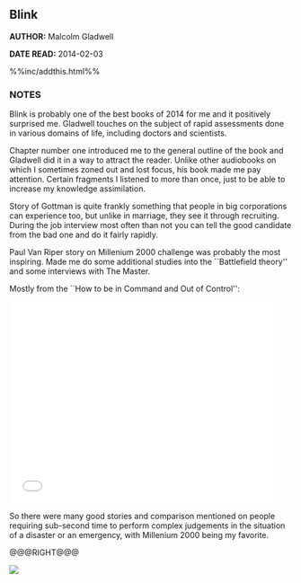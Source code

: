 Blink
---------------

**AUTHOR:** Malcolm Gladwell

**DATE READ:** 2014-02-03

%%inc/addthis.html%%

### NOTES ###

Blink is probably one of the best books of 2014 for me and it positively
surprised me. Gladwell touches on the subject of rapid assessments done in
various domains of life, including doctors and scientists.

Chapter number one introduced me to the general outline of the book and
Gladwell did it in a way to attract the reader. Unlike other audiobooks on
which I sometimes zoned out and lost focus, his book made me pay attention.
Certain fragments I listened to more than once, just to be able to increase
my knowledge assimilation.

Story of Gottman is quite frankly something that people in big corporations
can experience too, but unlike in marriage, they see it through recruiting.
During the job interview most often than not you can tell the good candidate
from the bad one and do it fairly rapidly.

Paul Van Riper story on Millenium 2000 challenge was probably the most
inspiring. Made me do some additional studies into the ``Battlefield
theory'' and some interviews with The Master.

Mostly from the ``How to be in Command and Out of Control'':

<iframe width="480" height="360" src="//www.youtube.com/embed/i7B5pFSq7XA" frameborder="0" allowfullscreen></iframe>

So there were many good stories and comparison mentioned on people requiring
sub-second time to perform complex judgements in the situation of a disaster
or an emergency, with Millenium 2000 being my favorite.

@@@RIGHT@@@

<a href="http://www.amazon.com/gp/product/0316010669/ref=as_li_tl?ie=UTF8&camp=1789&creative=390957&creativeASIN=0316010669&linkCode=as2&tag=wojcadamkoszh-20&linkId=FHZVIJBYWUHOOQQI"><img border="0" src="http://ws-na.amazon-adsystem.com/widgets/q?_encoding=UTF8&ASIN=0316010669&Format=_SL160_&ID=AsinImage&MarketPlace=US&ServiceVersion=20070822&WS=1&tag=wojcadamkoszh-20" ></a><img src="http://ir-na.amazon-adsystem.com/e/ir?t=wojcadamkoszh-20&l=as2&o=1&a=0316010669" width="1" height="1" border="0" alt="" style="border:none !important; margin:0px !important;" />

